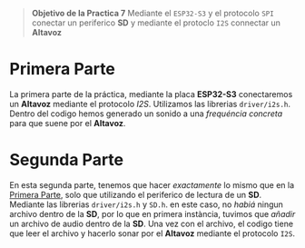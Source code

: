 > **Objetivo de la Practica 7** Mediante el `ESP32-S3` y el protocolo `SPI` conectar un periferico **SD** y mediante el protoclo `I2S` connectar un **Altavoz**

# Primera Parte
La primera parte de la práctica, mediante la placa **ESP32-S3** conectaremos un **Altavoz** mediante el protocolo _I2S_. Utilizamos las librerias `driver/i2s.h`.
Dentro del codigo hemos generado un sonido a una _frequéncia concreta_ para que suene por el **Altavoz**.

# Segunda Parte
En esta segunda parte, tenemos que hacer _exactamente_ lo mismo que en la [Primera Parte](##Primera-Parte), solo que utilizando el periferico de lectura de un **SD**. Mediante las librerias `driver/i2s.h` y  `SD.h`.
en este caso, no _habiá_ ningun archivo dentro de la **SD**, por lo que en primera instància, tuvimos que _añadir_ un archivo de audio dentro de la **SD**. Una vez con el archivo, el codigo tiene que leer el archivo y hacerlo sonar por el **Altavoz** mediante el protocolo `I2S`.
